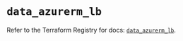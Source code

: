 # `data_azurerm_lb`

Refer to the Terraform Registry for docs: [`data_azurerm_lb`](https://registry.terraform.io/providers/hashicorp/azurerm/3.100.0/docs/data-sources/lb).
